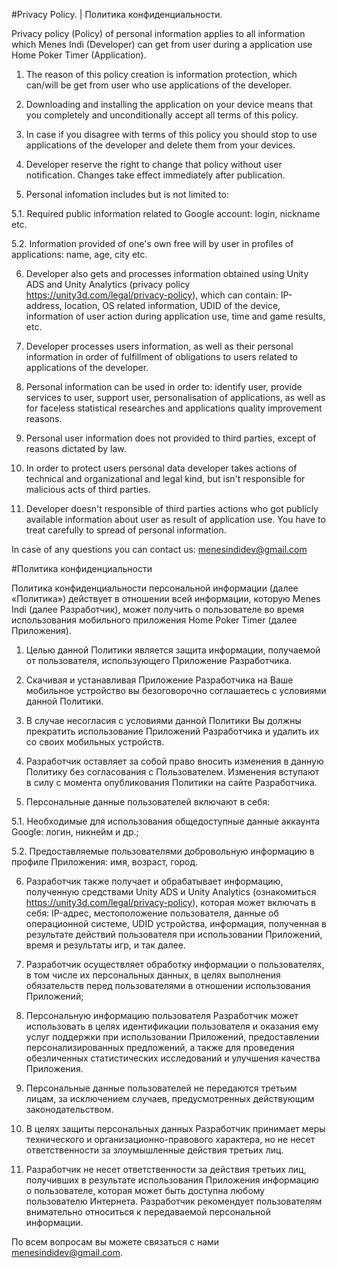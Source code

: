 #Privacy Policy. | Политика конфиденциальности.

Privacy policy (Policy) of personal information applies to all information which Menes Indi (Developer) can get from user during a application use Home Poker Timer (Application). 

1. The reason of this policy creation is information protection, which can/will be get from user who use applications of the developer. 

2. Downloading and installing the application on your device means that you completely and unconditionally accept all terms of this policy. 

3. In case if you disagree with terms of this policy you should stop to use applications of the developer and delete them from your devices. 

4. Developer reserve the right to change that policy without user notification. Changes take effect immediately after publication. 

5. Personal infomation includes but is not limited to: 

5.1. Required public information related to Google account: login, nickname etc. 

5.2. Information provided of one's own free will by user in profiles of applications: name, age, city etc. 

6. Developer also gets and processes information obtained using Unity ADS and Unity Analytics (privacy policy https://unity3d.com/legal/privacy-policy), which can contain: IP-address, location, OS related information, UDID of the device, information of user action during application use, time and game results, etc. 

7. Developer processes users information, as well as their personal information in order of fulfillment of obligations to users related to applications of the developer. 

8. Personal information can be used in order to: identify user, provide services to user, support user, personalisation of applications, as well as for faceless statistical researches and applications quality improvement reasons. 

9. Personal user information does not provided to third parties, except of reasons dictated by law. 

10. In order to protect users personal data developer takes actions of technical and organizational and legal kind, but isn't responsible for malicious acts of third parties. 

11. Developer doesn't responsible of third parties actions who got publicly available information about user as result of application use. You have to treat carefully to spread of personal information. 

In case of any questions you can contact us: menesindidev@gmail.com

#Политика конфиденциальности

Политика конфиденциальности персональной информации (далее «Политика») действует в отношении всей информации, которую Menes Indi (далее Разработчик), может получить о пользователе во время использования мобильного приложения Home Poker Timer (далее Приложения).

1. Целью данной Политики является защита информации, получаемой от пользователя, использующего Приложение Разработчика.

2. Скачивая и устанавливая Приложение Разработчика на Ваше мобильное устройство вы безоговорочно соглашаетесь с условиями данной Политики.

3. В случае несогласия с условиями данной Политики Вы должны прекратить использование Приложений Разработчика и удалить их со своих мобильных устройств.

4. Разработчик оставляет за собой право вносить изменения в данную Политику без согласования с Пользователем. Изменения вступают в силу с момента опубликования Политики на сайте Разработчика.

5. Персональные данные пользователей включают в себя:

5.1. Необходимые для использования общедоступные данные аккаунта Google: логин, никнейм и др.;

5.2. Предоставляемые пользователями добровольную информацию в профиле Приложения: имя, возраст, город.

6. Разработчик также получает и обрабатывает информацию, полученную средствами Unity ADS и Unity Analytics (ознакомиться https://unity3d.com/legal/privacy-policy), которая может включать в себя: IP-адрес, местоположение пользователя, данные об операционной системе, UDID устройства, информация, полученная в результате действий пользователя при использовании Приложений, время и результаты игр, и так далее.

7. Разработчик осуществляет обработку информации о пользователях, в том числе их персональных данных, в целях выполнения обязательств перед пользователями в отношении использования Приложений;

8. Персональную информацию пользователя Разработчик может использовать в целях идентификации пользователя и оказания ему услуг поддержки при использовании Приложений, предоставлении персонализированных предложений, а также для проведения обезличенных статистических исследований и улучшения качества Приложения.

9. Персональные данные пользователей не передаются третьим лицам, за исключением случаев, предусмотренных действующим законодательством.

10. В целях защиты персональных данных Разработчик принимает меры технического и организационно-правового характера, но не несет ответственности за злоумышленные действия третьих лиц.

11. Разработчик не несет ответственности за действия третьих лиц, получивших в результате использования Приложения информацию о пользователе, которая может быть доступна любому пользователю Интернета. Разработчик рекомендует пользователям внимательно относиться к передаваемой персональной информации.

По всем вопросам вы можете связаться с нами menesindidev@gmail.com.
